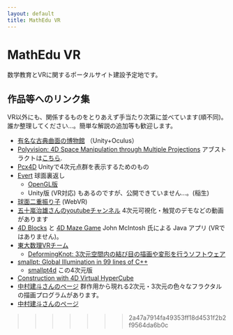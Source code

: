 ```yaml
---
layout: default
title: MathEdu VR
---
```


# MathEdu VR

数学教育とVRに関するポータルサイト建設予定地です。

## 作品等へのリンク集

VR以外にも、関係するものをとりあえず手当たり次第に並べています(順不同)。
誰か整理してください…。簡単な解説の追加等も歓迎します。

* [有名な古典曲面の博物館](https://github.com/MathEduVR/OculusMathematicsSurface) （Unity+Oculus）
* [Polyvision: 4D Space Manipulation through Multiple Projections](https://www.youtube.com/watch?v=shU-oaABFJU) アブストラクトは[こちら](https://dl.acm.org/doi/10.1145/3355049.3360518).
* [Pcx4D](https://github.com/romanesco/Pcx4D) Unityで4次元点群を表示するためのもの
* [Evert](https://github.com/njt99/evert) 球面裏返し
  * [OpenGL版](http://www.dgp.utoronto.ca/~mjmcguff/eversion/)
  * Unity版 (VR対応) もあるのですが、公開できていません…。(稲生)
* [球面二重振り子](https://www.math.kyoto-u.ac.jp/~inou/webvr/DoubleSphericalPendulum/) (WebVR)
* [五十嵐治雄さんのyoutubeチャンネル](https://www.youtube.com/channel/UC9Jm1gS_qyngf4n72xIlcAw) 4次元可視化・触覚のデモなどの動画があります
* [4D Blocks](https://www.urticator.net/blocks/) と [4D Maze Game](https://www.urticator.net/maze/) John McIntosh 氏による Java アプリ (VRではありません)。
* [東大数理VRチーム](https://utms-vr.github.io/)
  * [DeformingKnot: 3次元空間内の結び目の描画や変形を行うソフトウェア](https://github.com/UTMS-VR/DeformingKnot)
* [smallpt: Global Illumination in 99 lines of C++](https://www.kevinbeason.com/smallpt/)
  * [smallpt4d](https://github.com/shizuo-kaji/smallpt4d) この4次元版
* [Construction with 4D Virtual HyperCube](http://wenbolan.com/hypercube.html)
* [中村建斗さんのページ](https://soma-arc.net/) 群作用から現れる2次元・3次元の色々なフラクタルの描画プログラムがあります。
* [中村建斗さんのページ](https://soma-arc.net/) 
>>>>>>> 2a47a7914fa49353ff18d4531f2b2f9564da6b0c
